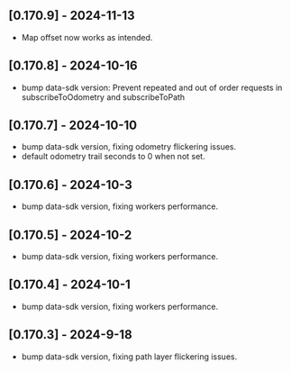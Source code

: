 ## [0.170.9] - 2024-11-13
- Map offset now works as intended.

## [0.170.8] - 2024-10-16

- bump data-sdk version: Prevent repeated and out of order requests in subscribeToOdometry and subscribeToPath 

## [0.170.7] - 2024-10-10

- bump data-sdk version, fixing odometry flickering issues.
- default odometry trail seconds to 0 when not set.

## [0.170.6] - 2024-10-3

- bump data-sdk version, fixing workers performance.

## [0.170.5] - 2024-10-2

- bump data-sdk version, fixing workers performance.

## [0.170.4] - 2024-10-1

- bump data-sdk version, fixing workers performance.

## [0.170.3] - 2024-9-18

- bump data-sdk version, fixing path layer flickering issues.